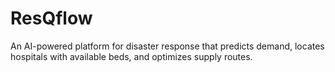 # ResQflow
An AI-powered platform for disaster response that predicts demand, locates hospitals with available beds, and optimizes supply routes.
